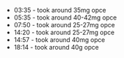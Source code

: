 * 03:35 - took around 35mg opce
* 05:35 - took around 40-42mg opce
* 07:50 - took around 25-27mg opce 
* 14:20 - took around 25-27mg opce
* 14:57 - took around 40mg opce
* 18:14 - took around 40g opce